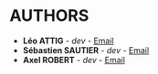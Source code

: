 # AUTHORS

- **Léo ATTIG** - *dev* - [Email](mailto:leoattig@gmail.com)
- **Sébastien SAUTIER** - *dev* - [Email](mailto:sebsautier18@gamil.com)
- **Axel ROBERT** - *dev* - [Email](mailto:axel.r.etudes@gmail.com)